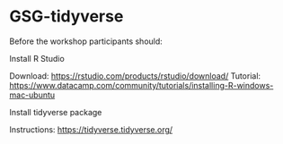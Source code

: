 # GSG-tidyverse

Before the workshop participants should:

Install R Studio

  Download: https://rstudio.com/products/rstudio/download/
  Tutorial: https://www.datacamp.com/community/tutorials/installing-R-windows-mac-ubuntu
  
Install tidyverse package

  Instructions: https://tidyverse.tidyverse.org/
